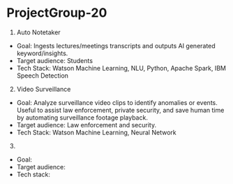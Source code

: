 # ProjectGroup-20

1. Auto Notetaker
- Goal: Ingests lectures/meetings transcripts and outputs AI generated keyword/insights.
- Target audience: Students
- Tech Stack: Watson Machine Learning, NLU, Python, Apache Spark, IBM Speech Detection

2. Video Surveillance 
- Goal: Analyze surveillance video clips to identify anomalies or events. Useful to assist law enforcement, private security, and save human time by automating surveillance footage playback.
- Target audience: Law enforcement and security. 
- Tech Stack: Watson Machine Learning, Neural Network

3. 
- Goal:
- Target audience: 
- Tech stack: 
